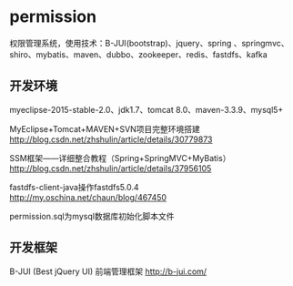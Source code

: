 ﻿# permission
权限管理系统，使用技术：B-JUI(bootstrap)、jquery、spring 、springmvc、shiro、mybatis、maven、dubbo、zookeeper、redis、fastdfs、kafka

## 开发环境
myeclipse-2015-stable-2.0、jdk1.7、tomcat 8.0、maven-3.3.9、mysql5+

MyEclipse+Tomcat+MAVEN+SVN项目完整环境搭建
http://blog.csdn.net/zhshulin/article/details/30779873

SSM框架——详细整合教程（Spring+SpringMVC+MyBatis）
http://blog.csdn.net/zhshulin/article/details/37956105

fastdfs-client-java操作fastdfs5.0.4
http://my.oschina.net/chaun/blog/467450 

permission.sql为mysql数据库初始化脚本文件

## 开发框架
B-JUI (Best jQuery UI) 前端管理框架
http://b-jui.com/

